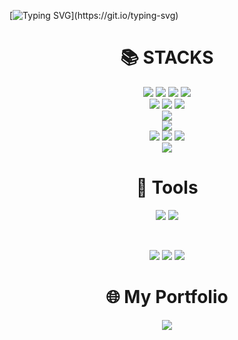 <!-- ### Hi there 👋 -->

<!--


**sjwoo1999/sjwoo1999** is a ✨ _special_ ✨ repository because its `README.md` (this file) appears on your GitHub profile.

Here are some ideas to get you started:

- 🔭 I’m currently working on ...
- 🌱 I’m currently learning ...
- 👯 I’m looking to collaborate on ...
- 🤔 I’m looking for help with ...
- 💬 Ask me about ...
- 📫 How to reach me: ...
- 😄 Pronouns: ...
- ⚡ Fun fact: ...

-->

[![Typing SVG](https://readme-typing-svg.demolab.com?font=Fira+Code&pause=1000&color=FFBE98&random=false&width=435&lines=Hello%2C+welcome+to+my+Git+repository.)](https://git.io/typing-svg)

<div align="center"><h1>📚 STACKS</h1></div>

<div align="center"> 

  <img src="https://img.shields.io/badge/C-A8B9CC?style=for-the-badge&logo=c%2B%2B&logoColor=white">
  <img src="https://img.shields.io/badge/c++-00599C?style=for-the-badge&logo=c%2B%2B&logoColor=white">
  <img src="https://img.shields.io/badge/python-3776AB?style=for-the-badge&logo=python&logoColor=white">
  <img src="https://img.shields.io/badge/java-007396?style=for-the-badge&logo=java&logoColor=white">  

  <br>
  
  <img src="https://img.shields.io/badge/html5-E34F26?style=for-the-badge&logo=html5&logoColor=white"> 
  <img src="https://img.shields.io/badge/css-1572B6?style=for-the-badge&logo=css3&logoColor=white"> 
  <img src="https://img.shields.io/badge/javascript-F7DF1E?style=for-the-badge&logo=javascript&logoColor=black">

  <br>

  <img src="https://img.shields.io/badge/lua-%232C2D72.svg?style=for-the-badge&logo=lua&logoColor=white">

  <br>
  
  <img src="https://img.shields.io/badge/react-61DAFB?style=for-the-badge&logo=react&logoColor=black"> 

  <br>

  <img src="https://img.shields.io/badge/TypeScript-007ACC?style=for-the-badge&logo=typescript&logoColor=white">
  <img src="https://img.shields.io/badge/node.js-339933?style=for-the-badge&logo=Node.js&logoColor=white">
  <img src="https://img.shields.io/badge/-NestJs-ea2845?style=for-the-badge&logo=nestjs&logoColor=white">
 
  <br>

  <img src="https://img.shields.io/badge/swift-F54A2A?style=for-the-badge&logo=swift&logoColor=white">

  <br>
  
  <div align="center"><h1>🔨 Tools</h1></div>
  
  <p dir="auto">
    <img src="https://img.shields.io/badge/github-181717?style=for-the-badge&logo=github&logoColor=white"> 
    <img src="https://img.shields.io/badge/git-F05032?style=for-the-badge&logo=git&logoColor=white">
  </p>
  
  <br>

  <p dir="auto">
    <img src="https://img.shields.io/badge/Notion-%23000000.svg?style=for-the-badge&logo=notion&logoColor=white">
    <img src="https://img.shields.io/badge/figma-%23F24E1E.svg?style=for-the-badge&logo=figma&logoColor=white">
    <img src="https://img.shields.io/badge/chatGPT-74aa9c?style=for-the-badge&logo=openai&logoColor=white">
    
  </p>
  
  <div align="center"><h1>🌐 My Portfolio</h1></div>

  <p dir="auto">
    <a href="https://w40owoe3.dora.run/"><img src="https://img.shields.io/badge/Portfolio-000000?style=for-the-badge&logo=About.me&logoColor=white"></a>
  </p>
  
</div>

